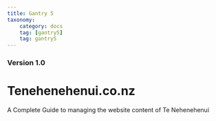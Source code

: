 ```yaml
---
title: Gantry 5
taxonomy:
    category: docs
    tag: [gantry5]
    tag: gantry5
---
```


### Version 1.0

# Tenehenehenui.co.nz

A Complete Guide to managing the website content of Te Nehenehenui
